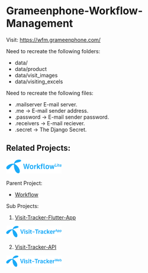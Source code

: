 # Grameenphone-Workflow-Management

Visit: https://wfm.grameenphone.com/

Need to recreate the following folders:
- data/
- data/product
- data/visit_images
- data/visiting_excels

Need to recreate the following files:
- .mailserver E-mail server.
- .me -> E-mail sender address.
- .password -> E-mail sender password.
- .receivers -> E-mail reciever.
- .secret -> The Django Secret.

## Related Projects:

<img width="150" src="./statics/images/workflow-lite.png"/>

Parent Project:
- [Workflow](https://github.com/Saqibur/Workflow)



Sub Projects:
1. [Visit-Tracker-Flutter-App](https://github.com/Saqibur/Visit-Tracker-Flutter-App)

<img width="150" src="./statics/images/visit-app.png"/>

2. [Visit-Tracker-API](https://github.com/Saqibur/Visit-Tracker)

<img width="150" src="./statics/images/visit-web.png"/>